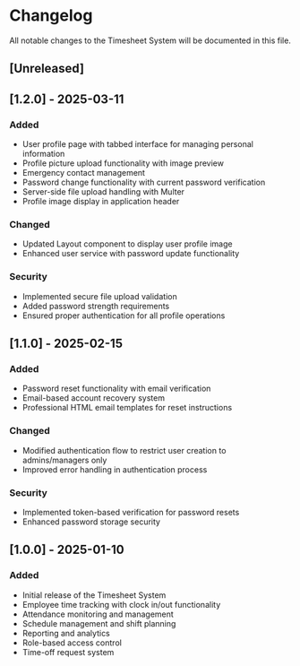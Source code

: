# Changelog

All notable changes to the Timesheet System will be documented in this file.

## [Unreleased]

## [1.2.0] - 2025-03-11

### Added
- User profile page with tabbed interface for managing personal information
- Profile picture upload functionality with image preview
- Emergency contact management
- Password change functionality with current password verification
- Server-side file upload handling with Multer
- Profile image display in application header

### Changed
- Updated Layout component to display user profile image
- Enhanced user service with password update functionality

### Security
- Implemented secure file upload validation
- Added password strength requirements
- Ensured proper authentication for all profile operations

## [1.1.0] - 2025-02-15

### Added
- Password reset functionality with email verification
- Email-based account recovery system
- Professional HTML email templates for reset instructions

### Changed
- Modified authentication flow to restrict user creation to admins/managers only
- Improved error handling in authentication process

### Security
- Implemented token-based verification for password resets
- Enhanced password storage security

## [1.0.0] - 2025-01-10

### Added
- Initial release of the Timesheet System
- Employee time tracking with clock in/out functionality
- Attendance monitoring and management
- Schedule management and shift planning
- Reporting and analytics
- Role-based access control
- Time-off request system
